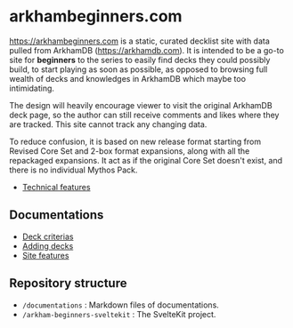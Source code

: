 # arkhambeginners.com

https://arkhambeginners.com is a static, curated decklist site with data pulled from ArkhamDB (https://arkhamdb.com). It is intended to be a go-to site for **beginners** to the series to easily find decks they could possibly build, to start playing as soon as possible, as opposed to browsing full wealth of decks and knowledges in ArkhamDB which maybe too intimidating.

The design will heavily encourage viewer to visit the original ArkhamDB deck page, so the author can still receive comments and likes where they are tracked. This site cannot track any changing data.

To reduce confusion, it is based on new release format starting from Revised Core Set and 2-box format expansions, along with all the repackaged expansions. It act as if the original Core Set doesn't exist, and there is no individual Mythos Pack.

- [Technical features](./documentations/technical-features.md)

## Documentations

- [Deck criterias](./documentations/deck-criterias.md)
- [Adding decks](./documentations/adding-decks.md)
- [Site features](./documentations/site-features.md)

## Repository structure

- `/documentations` : Markdown files of documentations.
- `/arkham-beginners-sveltekit` : The SvelteKit project.